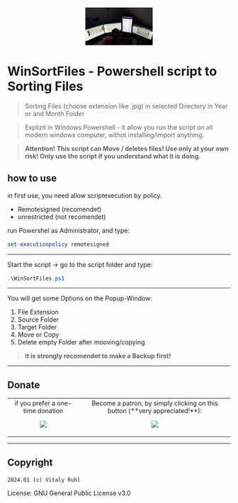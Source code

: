 <p align="center">
  <br />
  <a title="Intouch-Language" href="https://github.com/vitalyruhl/PSWinSortFiles"><img src="https://raw.githubusercontent.com/vitalyruhl/PSWinSortFiles/master/images/logo.jpg" alt="Vivil - Vitaly Ruhl Logo" width="30%" /></a>
</p>

# WinSortFiles - Powershell script to Sorting Files

> Sorting Files (choose extension like .jpg) in selected Directory in Year or and Month Folder

> Explizit in Windows Powershell - it allow you run the script on all modern windows computer, withot installing/import anything.

> **Attention! This script can Move / deletes files! Use only at your own risk! Only use the script if you understand what it is doing.**

## how to use

in first use, you need allow scriptexecution by policy.

- Remotesigned (recomendet)
- unrestricted (not recomendet)

run Powershel as Administrator, and type:

```powershell
set-executionpolicy remotesigned
```

---

Start the script -> go to the script folder and type:

```powershell
.\WinSortFiles.ps1
```

---

You will get some Options on the Popup-Window:

1. File Extension
2. Source Folder
3. Target Folder
4. Move or Copy
5. Delete empty Folder after mooving/copying

> **it is strongly recomendet to make a Backup first!**

---


## Donate

<table align="center" width="100%" border="0" bgcolor:=#3f3f3f>
<tr align="center">
<td align="center">  
if you prefer a one-time donation

[![](https://www.paypalobjects.com/en_US/i/btn/btn_donateCC_LG.gif)](https://paypal.me/FamilieRuhl)
</td>

<td align="center">  
Become a patron, by simply clicking on this button (**very appreciated!**):

[![](https://c5.patreon.com/external/logo/become_a_patron_button.png)](https://www.patreon.com/join/6555448/checkout?ru=undefined)

</td>
</tr>
</table>

---
## Copyright
`2024.01 (c) Vitaly Ruhl`

License: GNU General Public License v3.0

